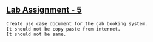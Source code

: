 ## [Lab Assignment - 5](./Assignment_5)

    Create use case document for the cab booking system.
    It should not be copy paste from internet.
    It should not be same.